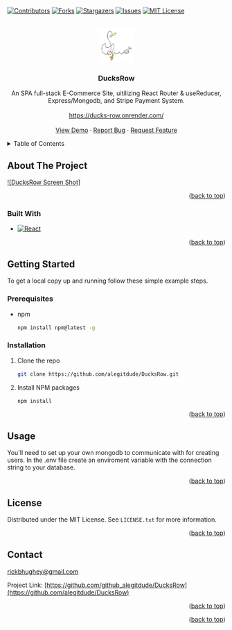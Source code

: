 <!-- Improved compatibility of back to top link: See: https://github.com/othneildrew/Best-README-Template/pull/73 -->
<a name="readme-top"></a>



<!-- PROJECT SHIELDS -->
<!--
*** I'm using markdown "reference style" links for readability.
*** Reference links are enclosed in brackets [ ] instead of parentheses ( ).
*** See the bottom of this document for the declaration of the reference variables
*** for contributors-url, forks-url, etc. This is an optional, concise syntax you may use.
*** https://www.markdownguide.org/basic-syntax/#reference-style-links
-->
[![Contributors][contributors-shield]][contributors-url]
[![Forks][forks-shield]][forks-url]
[![Stargazers][stars-shield]][stars-url]
[![Issues][issues-shield]][issues-url]
[![MIT License][license-shield]][license-url]




<!-- PROJECT LOGO -->
<br />
<div align="center">
  <a href="https://github.com/alegitdude/DucksRow">
    <img src="/client/public/android-chrome-192x192.png" alt="Logo" width="80" height="80">
  </a>

<h3 align="center">DucksRow</h3>

  <p align="center">
    An SPA full-stack E-Commerce Site, uitilizing React Router & useReducer, Express/Mongodb, and Stripe Payment System. 
    <br />
    <br/>
    <a href="https://ducks-row.onrender.com/">https://ducks-row.onrender.com/</a>
    <br />
    <br />
    <a href="https://ducks-row.onrender.com/">View Demo</a>
    ·
    <a href="https://github.com/alegitdude/DucksRow/issues">Report Bug</a>
    ·
    <a href="https://github.com/alegitdude/DucksRow/issues">Request Feature</a>
  </p>
</div>



<!-- TABLE OF CONTENTS -->
<details>
  <summary>Table of Contents</summary>
  <ol>
    <li>
      <a href="#about-the-project">About The Project</a>
      <ul>
        <li><a href="#built-with">Built With</a></li>
      </ul>
    </li>
    <li>
      <a href="#getting-started">Getting Started</a>
      <ul>
        <li><a href="#prerequisites">Prerequisites</a></li>
        <li><a href="#installation">Installation</a></li>
      </ul>
    </li>
    <li><a href="#usage">Usage</a></li>
    <li><a href="#license">License</a></li>
    <li><a href="#contact">Contact</a></li>
  </ol>
</details>



<!-- ABOUT THE PROJECT -->
## About The Project

[![DucksRow Screen Shot]](/public/uploads/Ducks%20Row%20Screenshot.png)


<p align="right">(<a href="#readme-top">back to top</a>)</p>



### Built With
* [![React][React.js]][React-url]


<p align="right">(<a href="#readme-top">back to top</a>)</p>



<!-- GETTING STARTED -->
## Getting Started

To get a local copy up and running follow these simple example steps.

### Prerequisites


* npm
  ```sh
  npm install npm@latest -g
  ```

### Installation

1. Clone the repo
   ```sh
   git clone https://github.com/alegitdude/DucksRow.git
   ```
2. Install NPM packages
   ```sh
   npm install
   ```


<p align="right">(<a href="#readme-top">back to top</a>)</p>



<!-- USAGE EXAMPLES -->
## Usage

You'll need to set up your own mongodb to communicate with for creating users. In the .env file create an enviroment variable with the connection string to your database. 


<p align="right">(<a href="#readme-top">back to top</a>)</p>




<!-- LICENSE -->
## License

Distributed under the MIT License. See `LICENSE.txt` for more information.

<p align="right">(<a href="#readme-top">back to top</a>)</p>



<!-- CONTACT -->
## Contact

rickbhughey@gmail.com

Project Link: [https://github.com/github_alegitdude/DucksRow](https://github.com/alegitdude/DucksRow)

<p align="right">(<a href="#readme-top">back to top</a>)</p>




<p align="right">(<a href="#readme-top">back to top</a>)</p>



<!-- MARKDOWN LINKS & IMAGES -->
<!-- https://www.markdownguide.org/basic-syntax/#reference-style-links -->
[contributors-shield]: https://img.shields.io/github/contributors/alegitdude/DucksRow.svg?style=for-the-badge
[contributors-url]: https://github.com/alegitdude/DucksRow/graphs/contributors
[forks-shield]: https://img.shields.io/github/forks/alegitdude/DucksRow.svg?style=for-the-badge
[forks-url]: https://github.com/alegitdude/DucksRow/network/members
[stars-shield]: https://img.shields.io/github/stars/alegitdude/DucksRow.svg?style=for-the-badge
[stars-url]: https://github.com/alegitdude/DucksRow/stargazers
[issues-shield]: https://img.shields.io/github/issues/alegitdude/DucksRow.svg?style=for-the-badge
[issues-url]: https://github.com/alegitdude/DucksRow/issues
[license-shield]: https://img.shields.io/github/license/alegitdude/DucksRow.svg?style=for-the-badge
[license-url]: https://github.com/alegitdude/Build-Ideas/blob/master/LICENSE.txt
[product-screenshot]: /client/public/Ideas-Site%20Screenshot.png

[React.js]: https://img.shields.io/badge/React-20232A?style=for-the-badge&logo=react&logoColor=61DAFB
[React-url]: https://reactjs.org/


